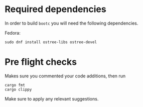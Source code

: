 # Required dependencies

In order to build `bootc` you will need the following dependencies.

Fedora: 
```
sudo dnf install ostree-libs ostree-devel
```

# Pre flight checks

Makes sure you commented your code additions, then run 
```
cargo fmt
cargo clippy
```
Make sure to apply any relevant suggestions. 

